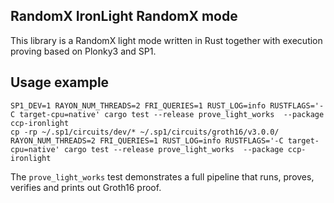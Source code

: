 ## RandomX IronLight RandomX mode

This library is a RandomX light mode written in Rust together with execution proving based on Plonky3 and SP1.


## Usage example
```
SP1_DEV=1 RAYON_NUM_THREADS=2 FRI_QUERIES=1 RUST_LOG=info RUSTFLAGS='-C target-cpu=native' cargo test --release prove_light_works  --package ccp-ironlight
cp -rp ~/.sp1/circuits/dev/* ~/.sp1/circuits/groth16/v3.0.0/
RAYON_NUM_THREADS=2 FRI_QUERIES=1 RUST_LOG=info RUSTFLAGS='-C target-cpu=native' cargo test --release prove_light_works  --package ccp-ironlight
```
The `prove_light_works` test demonstrates a full pipeline that runs, proves, verifies and prints out Groth16 proof. 